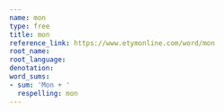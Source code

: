 ```yaml
---
name: mon
type: free
title: mon
reference_link: https://www.etymonline.com/word/mon
root_name: 
root_language: 
denotation: 
word_sums:
- sum: 'Mon + '
  respelling: mon
---
```

